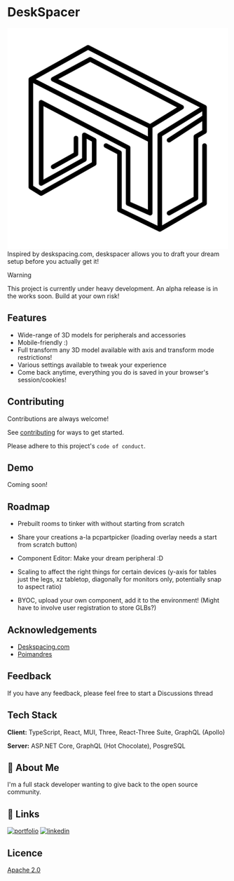 # DeskSpacer

![Logo](https://github.com/dcvdiego/deskspacer/blob/main/frontend/public/logo.svg?raw=true)
Inspired by deskspacing.com, deskspacer allows you to draft your dream setup before you actually get it!

> [!WARNING]  
> This project is currently under heavy development. An alpha release is in the works soon. Build at your own risk!

## Features

- Wide-range of 3D models for peripherals and accessories
- Mobile-friendly :)
- Full transform any 3D model available with axis and transform mode restrictions!
- Various settings available to tweak your experience
- Come back anytime, everything you do is saved in your browser's session/cookies!

## Contributing

Contributions are always welcome!

See [contributing](/docs/contributing.md) for ways to get started.

Please adhere to this project's `code of conduct`.

## Demo

Coming soon!

## Roadmap

- Prebuilt rooms to tinker with without starting from scratch

- Share your creations a-la pcpartpicker (loading overlay needs a start from scratch button)

- Component Editor: Make your dream peripheral :D

- Scaling to affect the right things for certain devices (y-axis for tables just the legs, xz tabletop, diagonally for monitors only, potentially snap to aspect ratio)

- BYOC, upload your own component, add it to the environment! (Might have to involve user registration to store GLBs?)

## Acknowledgements

- [Deskspacing.com](https://deskspacing.com)
- [Poimandres](https://github.com/pmndrs)

## Feedback

If you have any feedback, please feel free to start a Discussions thread

## Tech Stack

**Client:** TypeScript, React, MUI, Three, React-Three Suite, GraphQL (Apollo)

**Server:** ASP.NET Core, GraphQL (Hot Chocolate), PosgreSQL

## 🚀 About Me

I'm a full stack developer wanting to give back to the open source community.

## 🔗 Links

[![portfolio](https://img.shields.io/badge/my_portfolio-000?style=for-the-badge&logo=ko-fi&logoColor=white)](https://diegochuman.com)
[![linkedin](https://img.shields.io/badge/linkedin-0A66C2?style=for-the-badge&logo=linkedin&logoColor=white)](https://www.linkedin.com/diegochuman)

## Licence

[Apache 2.0](https://www.apache.org/licenses/LICENSE-2.0.html)
